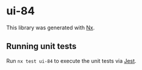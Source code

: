# ui-84

This library was generated with [Nx](https://nx.dev).

## Running unit tests

Run `nx test ui-84` to execute the unit tests via [Jest](https://jestjs.io).
